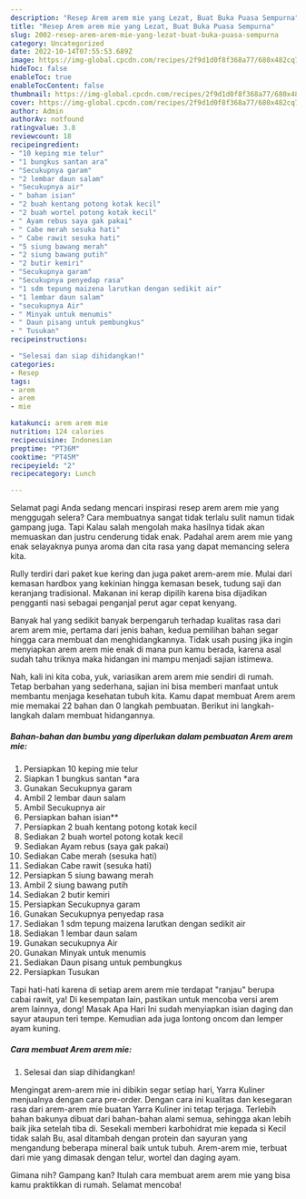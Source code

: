```yaml
---
description: "Resep Arem arem mie yang Lezat, Buat Buka Puasa Sempurna"
title: "Resep Arem arem mie yang Lezat, Buat Buka Puasa Sempurna"
slug: 2002-resep-arem-arem-mie-yang-lezat-buat-buka-puasa-sempurna
category: Uncategorized
date: 2022-10-14T07:55:53.689Z
image: https://img-global.cpcdn.com/recipes/2f9d1d0f8f368a77/680x482cq70/arem-arem-mie-foto-resep-utama.jpg
hideToc: false
enableToc: true
enableTocContent: false
thumbnail: https://img-global.cpcdn.com/recipes/2f9d1d0f8f368a77/680x482cq70/arem-arem-mie-foto-resep-utama.jpg
cover: https://img-global.cpcdn.com/recipes/2f9d1d0f8f368a77/680x482cq70/arem-arem-mie-foto-resep-utama.jpg
author: Admin
authorAv: notfound
ratingvalue: 3.8
reviewcount: 18
recipeingredient:
- "10 keping mie telur"
- "1 bungkus santan ara"
- "Secukupnya garam"
- "2 lembar daun salam"
- "Secukupnya air"
- " bahan isian"
- "2 buah kentang potong kotak kecil"
- "2 buah wortel potong kotak kecil"
- " Ayam rebus saya gak pakai"
- " Cabe merah sesuka hati"
- " Cabe rawit sesuka hati"
- "5 siung bawang merah"
- "2 siung bawang putih"
- "2 butir kemiri"
- "Secukupnya garam"
- "Secukupnya penyedap rasa"
- "1 sdm tepung maizena larutkan dengan sedikit air"
- "1 lembar daun salam"
- "secukupnya Air"
- " Minyak untuk menumis"
- " Daun pisang untuk pembungkus"
- " Tusukan"
recipeinstructions:

- "Selesai dan siap dihidangkan!"
categories:
- Resep
tags:
- arem
- arem
- mie

katakunci: arem arem mie 
nutrition: 124 calories
recipecuisine: Indonesian
preptime: "PT36M"
cooktime: "PT45M"
recipeyield: "2"
recipecategory: Lunch

---
```



Selamat pagi Anda sedang mencari inspirasi resep arem arem mie yang menggugah selera? Cara membuatnya sangat tidak terlalu sulit namun tidak gampang juga. Tapi Kalau salah mengolah maka hasilnya tidak akan memuaskan dan justru cenderung tidak enak. Padahal arem arem mie yang enak selayaknya punya aroma dan cita rasa yang dapat memancing selera kita.


Rully terdiri dari paket kue kering dan juga paket arem-arem mie. Mulai dari kemasan hardbox yang kekinian hingga kemasan besek, tudung saji dan keranjang tradisional. Makanan ini kerap dipilih karena bisa dijadikan pengganti nasi sebagai penganjal perut agar cepat kenyang.

Banyak hal yang sedikit banyak berpengaruh terhadap kualitas rasa dari arem arem mie, pertama dari jenis bahan, kedua pemilihan bahan segar hingga cara membuat dan menghidangkannya. Tidak usah pusing jika ingin menyiapkan arem arem mie enak di mana pun kamu berada, karena asal sudah tahu triknya maka hidangan ini mampu menjadi sajian istimewa.


Nah, kali ini kita coba, yuk, variasikan arem arem mie sendiri di rumah. Tetap berbahan yang sederhana, sajian ini bisa memberi manfaat untuk membantu menjaga kesehatan tubuh kita. Kamu dapat membuat Arem arem mie memakai 22 bahan dan 0 langkah pembuatan. Berikut ini langkah-langkah dalam membuat hidangannya.

<!--inarticleads1-->

##### Bahan-bahan dan bumbu yang diperlukan dalam pembuatan Arem arem mie:

1. Persiapkan 10 keping mie telur
1. Siapkan 1 bungkus santan *ara
1. Gunakan Secukupnya garam
1. Ambil 2 lembar daun salam
1. Ambil Secukupnya air
1. Persiapkan  bahan isian**
1. Persiapkan 2 buah kentang potong kotak kecil
1. Sediakan 2 buah wortel potong kotak kecil
1. Sediakan  Ayam rebus (saya gak pakai)
1. Sediakan  Cabe merah (sesuka hati)
1. Sediakan  Cabe rawit (sesuka hati)
1. Persiapkan 5 siung bawang merah
1. Ambil 2 siung bawang putih
1. Sediakan 2 butir kemiri
1. Persiapkan Secukupnya garam
1. Gunakan Secukupnya penyedap rasa
1. Sediakan 1 sdm tepung maizena larutkan dengan sedikit air
1. Sediakan 1 lembar daun salam
1. Gunakan secukupnya Air
1. Gunakan  Minyak untuk menumis
1. Sediakan  Daun pisang untuk pembungkus
1. Persiapkan  Tusukan


Tapi hati-hati karena di setiap arem arem mie terdapat &#34;ranjau&#34; berupa cabai rawit, ya! Di kesempatan lain, pastikan untuk mencoba versi arem arem lainnya, dong! Masak Apa Hari Ini sudah menyiapkan isian daging dan sayur ataupun teri tempe. Kemudian ada juga lontong oncom dan lemper ayam kuning. 

<!--inarticleads2-->

##### Cara membuat Arem arem mie:


1. Selesai dan siap dihidangkan!

Mengingat arem-arem mie ini dibikin segar setiap hari, Yarra Kuliner menjualnya dengan cara pre-order. Dengan cara ini kualitas dan kesegaran rasa dari arem-arem mie buatan Yarra Kuliner ini tetap terjaga. Terlebih bahan bakunya dibuat dari bahan-bahan alami semua, sehingga akan lebih baik jika setelah tiba di. Sesekali memberi karbohidrat mie kepada si Kecil tidak salah Bu, asal ditambah dengan protein dan sayuran yang mengandung beberapa mineral baik untuk tubuh. Arem-arem mie, terbuat dari mie yang dimasak dengan telur, wortel dan daging ayam. 

Gimana nih? Gampang kan? Itulah cara membuat arem arem mie yang bisa kamu praktikkan di rumah. Selamat mencoba!
